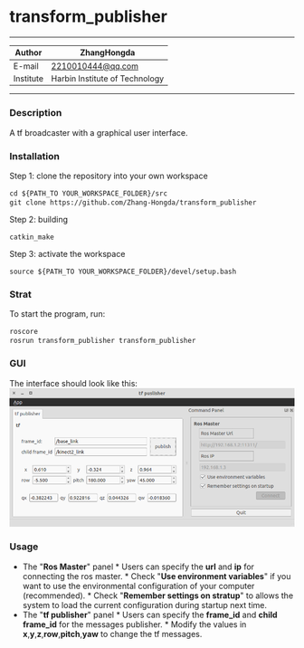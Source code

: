 transform_publisher
==============================
****
|Author|ZhangHongda|
|------|-----------------|
|E-mail|2210010444@qq.com|
|Institute|Harbin Institute of Technology|
****

### Description
A tf broadcaster with a graphical user interface.
### Installation
Step 1: clone the repository into your own workspace
```
cd ${PATH_TO YOUR_WORKSPACE_FOLDER}/src
git clone https://github.com/Zhang-Hongda/transform_publisher
```
Step 2: building
```
catkin_make
```
Step 3: activate the workspace
```
source ${PATH_TO YOUR_WORKSPACE_FOLDER}/devel/setup.bash
```
### Strat 
To start the program, run:
```
roscore
rosrun transform_publisher transform_publisher
```
### GUI
The interface should look like this:
![tf_publisher.png](./png/tf_publisher.png "tf publisher")
### Usage
* The "__Ros Master__" panel
        * Users can specify the __url__ and __ip__ for connecting the ros master.
        * Check "__Use environment variables__" if you want to use the environmental configuration of your computer (recommended).
        * Check "__Remember settings on stratup__" to allows the system to load the current configuration during startup next time.
* The "__tf publisher__" panel
        * Users can specify the __frame_id__ and __child frame_id__ for the messages publisher.
        * Modify the values in __x__,__y__,__z__,__row__,__pitch__,__yaw__ to change the tf messages.

